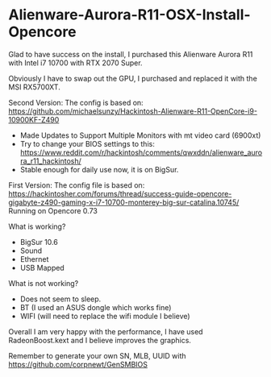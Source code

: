 # Alienware-Aurora-R11-OSX-Install-Opencore

Glad to have success on the install, I purchased this Alienware Aurora R11 with Intel i7 10700 with RTX 2070 Super.

Obviously I have to swap out the GPU, I purchased and replaced it with the MSI RX5700XT.

Second Version:
The config is based on: https://github.com/michaelsunzy/Hackintosh-Alienware-R11-OpenCore-i9-10900KF-Z490
- Made Updates to Support Multiple Monitors with mt video card (6900xt)
- Try to change your BIOS settings to this: https://www.reddit.com/r/hackintosh/comments/qwxddn/alienware_aurora_r11_hackintosh/
- Stable enough for daily use now, it is on BigSur.

First Version:
The config file is based on: https://hackintosher.com/forums/thread/success-guide-opencore-gigabyte-z490-gaming-x-i7-10700-monterey-big-sur-catalina.10745/
Running on Opencore 0.73

What is working?

- BigSur 10.6
- Sound
- Ethernet
- USB Mapped

What is not working?
- Does not seem to sleep.
- BT (I used an ASUS dongle which works fine)
- WIFI (will need to replace the wifi module I believe)

Overall I am very happy with the performance, I have used RadeonBoost.kext and I believe improves the graphics.

Remember to generate your own SN, MLB, UUID with https://github.com/corpnewt/GenSMBIOS


